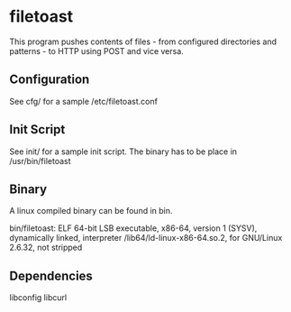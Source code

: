# filetoast
This program pushes contents of files - from configured directories and patterns - to HTTP using POST and vice versa.

**Configuration**
-
See cfg/ for a sample /etc/filetoast.conf

**Init Script**
-
See init/ for a sample init script. The binary has to be place in /usr/bin/filetoast

**Binary**
-
A linux compiled binary can be found in bin.

bin/filetoast: ELF 64-bit LSB executable, x86-64, version 1 (SYSV), dynamically linked, interpreter /lib64/ld-linux-x86-64.so.2, for GNU/Linux 2.6.32, not stripped

**Dependencies**
-
libconfig
libcurl